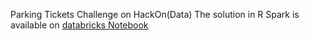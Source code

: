 Parking Tickets Challenge on HackOn(Data)
The solution in R Spark is available on [databricks Notebook](https://databricks-prod-cloudfront.cloud.databricks.com/public/4027ec902e239c93eaaa8714f173bcfc/8122459673715921/3536086514277977/2531719484635850/latest.html)
